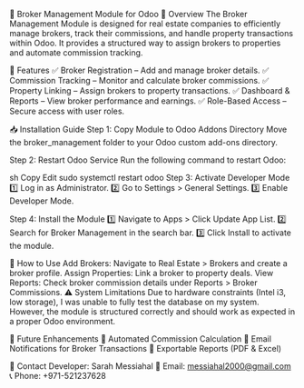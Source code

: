 🏢 Broker Management Module for Odoo
📌 Overview
The Broker Management Module is designed for real estate companies to efficiently manage brokers, track their commissions, and handle property transactions within Odoo. It provides a structured way to assign brokers to properties and automate commission tracking.

🚀 Features
✅ Broker Registration – Add and manage broker details.
✅ Commission Tracking – Monitor and calculate broker commissions.
✅ Property Linking – Assign brokers to property transactions.
✅ Dashboard & Reports – View broker performance and earnings.
✅ Role-Based Access – Secure access with user roles.

📥 Installation Guide
Step 1: Copy Module to Odoo Addons Directory
Move the broker_management folder to your Odoo custom add-ons directory.

Step 2: Restart Odoo Service
Run the following command to restart Odoo:

sh
Copy
Edit
sudo systemctl restart odoo
Step 3: Activate Developer Mode
1️⃣ Log in as Administrator.
2️⃣ Go to Settings > General Settings.
3️⃣ Enable Developer Mode.

Step 4: Install the Module
1️⃣ Navigate to Apps > Click Update App List.
2️⃣ Search for Broker Management in the search bar.
3️⃣ Click Install to activate the module.

🎯 How to Use
Add Brokers: Navigate to Real Estate > Brokers and create a broker profile.
Assign Properties: Link a broker to property deals.
View Reports: Check broker commission details under Reports > Broker Commissions.
⚠️ System Limitations
Due to hardware constraints (Intel i3, low storage), I was unable to fully test the database on my system. However, the module is structured correctly and should work as expected in a proper Odoo environment.

🔧 Future Enhancements
🔹 Automated Commission Calculation
🔹 Email Notifications for Broker Transactions
🔹 Exportable Reports (PDF & Excel)

📩 Contact
Developer: Sarah Messiahal
📧 Email: messiahal2000@gmail.com
📞 Phone: +971-521237628

